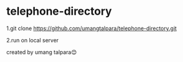 # telephone-directory


1.git clone https://github.com/umangtalpara/telephone-directory.git

2.run on local server

created by umang talpara😊
